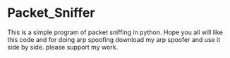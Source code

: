 # Packet_Sniffer
This is a simple program of packet sniffing in python. Hope you all will like this code
and for doing arp spoofing download my arp spoofer and use it side by side.
please support my work.
